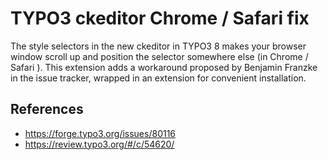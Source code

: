 TYPO3 ckeditor Chrome / Safari fix
==================================

The style selectors in the new ckeditor in TYPO3 8 makes your browser window
scroll up and position the selector somewhere else (in Chrome / Safari ). This
extension adds a workaround proposed by Benjamin Franzke in the issue tracker,
wrapped in an extension for convenient installation.

References
----------

* https://forge.typo3.org/issues/80116
* https://review.typo3.org/#/c/54620/
